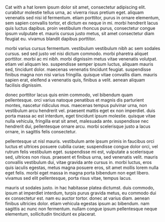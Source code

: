 Cat with a hat
lorem ipsum dolor sit amet, consectetur adipiscing elit. curabitur molestie tellus urna, ac viverra risus pretium eget. aliquam venenatis sed nisi id fermentum. etiam porttitor, purus in ornare elementum, sem sapien convallis tortor, et dictum ex neque in mi. morbi hendrerit lacus quis luctus dapibus. proin vestibulum rhoncus purus, consectetur congue ipsum vulputate et. mauris cursus justo metus, sit amet consectetur diam feugiat eu. vivamus blandit dapibus porttitor.

morbi varius cursus fermentum. vestibulum vestibulum nibh ac sem sodales cursus. sed sed justo vel nisi dictum commodo. morbi pharetra aliquet porttitor. morbi ac mi nibh. morbi dignissim metus vitae venenatis volutpat. etiam vel aliquam leo. suspendisse semper ipsum luctus, aliquam mauris sed, tincidunt dolor. maecenas venenatis tincidunt feugiat. suspendisse finibus magna non nisi varius fringilla. quisque vitae convallis diam. mauris sapien erat, eleifend a venenatis quis, finibus a velit. aenean aliquam facilisis dignissim.

donec porttitor lacus quis enim commodo, vel bibendum quam pellentesque. orci varius natoque penatibus et magnis dis parturient montes, nascetur ridiculus mus. maecenas tempus pulvinar urna, non vestibulum arcu hendrerit vel. praesent mattis eget ex non imperdiet. duis porta massa ac est interdum, eget tincidunt ipsum molestie. quisque vitae nulla vehicula, fringilla erat sit amet, malesuada ante. suspendisse nec hendrerit dui, pellentesque ornare arcu. morbi scelerisque justo a lacus ornare, in sagittis felis consectetur.

pellentesque ut nisl mauris. vestibulum ante ipsum primis in faucibus orci luctus et ultrices posuere cubilia curae; suspendisse congue dolor orci, vel rutrum felis vestibulum eget. suspendisse mi est, vulputate a scelerisque sed, ultrices non risus. praesent et finibus urna, sed venenatis velit. mauris convallis vestibulum dui, vitae gravida ante cursus in. morbi luctus, eros quis iaculis egestas, metus magna posuere eros, sit amet mollis lorem nulla eget felis. morbi eget massa in magna porta bibendum non eget libero. vivamus sed elit pellentesque, porta risus vitae, tempus lacus.

mauris ut sodales justo. in hac habitasse platea dictumst. duis commodo, ipsum at imperdiet interdum, turpis purus gravida metus, eu commodo dui ex consectetur est. nam eu auctor tortor. donec at varius diam. aenean finibus ultricies dolor. etiam vehicula egestas ipsum ac bibendum. nam sagittis ac nunc non fermentum. nullam congue ipsum pellentesque neque elementum, sollicitudin tincidunt ex placerat.